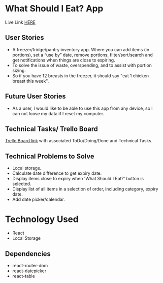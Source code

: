 # What Should I Eat? App

Live Link [HERE](http://pretty-ball.surge.sh/#/)
## User Stories
* A freezer/fridge/pantry inventory app. Where you can add items (in portions), set a “use by” date, remove portions, filter/sort/search and get notifications when things are close to expiring.
* To solve the issue of waste, overspending,  and to assist with portion sizing. 
* So if you have 12 breasts in the freezer, it should say "eat 1 chicken breast this week".

## Future User Stories
* As a user, I would like to be able to use this app from any device, so I can not loose my data if I reset my computer. 

## Technical Tasks/ Trello Board
[Trello Board link](https://trello.com/b/evmWHjQg/what-should-i-eat) with associated ToDo/Doing/Done and Technical Tasks.

## Technical Problems to Solve
* Local storage.
* Calculate date difference to get expiry date.
* Display items close to expiry when 'What Should I Eat?' button is selected. 
* Display list of all items in a selection of order, including category, expiry date. 
* Add date picker/calendar.

# Technology Used
* React
* Local Storage

## Dependencies
* react-router-dom
* react-datepicker
* react-table
